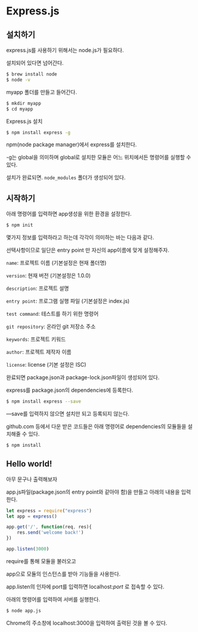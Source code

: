 # Express.js



## 설치하기

express.js를 사용하기 위해서는 node.js가 필요하다.

설치되어 있다면 넘어간다.

```bash
$ brew install node
$ node -v
```



myapp 폴더를 만들고 들어간다.

```bash
$ mkdir myapp
$ cd myapp
```



Express.js 설치

```bash
$ npm install express -g
```

npm(node package manager)에서 express를 설치한다.

-g는 global을 의미하며 global로 설치한 모듈은 어느 위치에서든 명령어를 실행할 수 있다.

설치가 완료되면. `node_modules` 폴더가 생성되어 있다.



## 시작하기

아래 명령어를 입력하면 app생성을 위한 환경을 설정한다.

```bash
$ npm init
```

몇가지 정보를 입력하라고 하는데 각각이 의미하는 바는 다음과 같다.

선택사항이므로 일단은 entry point 만 자신의 app이름에 맞게 설정해주자.



`name`: 프로젝트 이름 (기본설정은 현재 폴더명)

`version`: 현재 버전 (기본설정은 1.0.0)

`description`: 프로젝트 설명

`entry point`: 프로그램 실행 파일 (기본설정은 index.js)

`test command`: 테스트를 하기 위한 명령어

`git repository`: 온라인 git 저장소 주소

`keywords`: 프로젝트 키워드

`author`: 프로젝트 제작자 이름

`license`: license (기본 설정은 ISC)

완료되면 package.json과 package-lock.json파일이 생성되어 있다.



express를 package.json의 dependencies에 등록한다.

```bash
$ npm install express --save
```

—save를 입력하지 않으면 설치만 되고 등록되지 않는다.



github.com 등에서 다운 받은 코드들은 아래 명령어로 dependencies의 모듈들을 설치해줄 수 있다.

```bash
$ npm install
```



## Hello world!

아무 문구나 출력해보자

app.js파일(package.json의 entry point와 같아야 함)을 만들고 아래의 내용을 입력한다.

```js
let express = require("express")
let app = express()

app.get('/', function(req, res){
    res.send('welcome back!')
})

app.listen(3000)
```

require를 통해 모듈을 불러오고

app으로 모듈의 인스턴스를 받아 기능들을 사용한다.

app.listen의 인자에 port를 입력하면 localhost:*port* 로 접속할 수 있다.

아래의 명령어를 입력하여 서버를 실행한다.

```bash
$ node app.js
```

Chrome의 주소창에 localhost:3000을 입력하여 출력된 것을 볼 수 있다.

